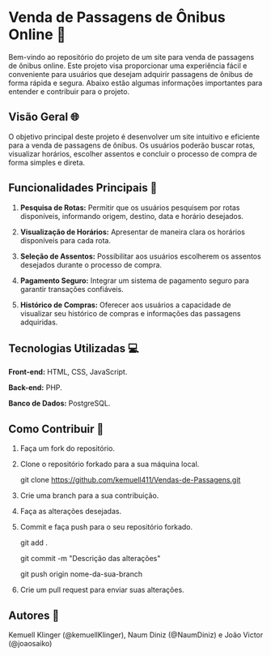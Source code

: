 # Venda de Passagens de Ônibus Online 🚌
Bem-vindo ao repositório do projeto de um site para venda de passagens de ônibus online. Este projeto visa proporcionar uma experiência fácil e conveniente para usuários que desejam adquirir passagens de ônibus de forma rápida e segura. Abaixo estão algumas informações importantes para entender e contribuir para o projeto.

## Visão Geral 🌐
O objetivo principal deste projeto é desenvolver um site intuitivo e eficiente para a venda de passagens de ônibus. Os usuários poderão buscar rotas, visualizar horários, escolher assentos e concluir o processo de compra de forma simples e direta.

## Funcionalidades Principais 🚀
1. **Pesquisa de Rotas:** Permitir que os usuários pesquisem por rotas disponíveis, informando origem, destino, data e horário desejados.

2. **Visualização de Horários:** Apresentar de maneira clara os horários disponíveis para cada rota.

3. **Seleção de Assentos:** Possibilitar aos usuários escolherem os assentos desejados durante o processo de compra.

4. **Pagamento Seguro:** Integrar um sistema de pagamento seguro para garantir transações confiáveis.

5. **Histórico de Compras:** Oferecer aos usuários a capacidade de visualizar seu histórico de compras e informações das passagens adquiridas.

## Tecnologias Utilizadas 💻
**Front-end:** HTML, CSS, JavaScript.

**Back-end:** PHP.

**Banco de Dados:** PostgreSQL.

## Como Contribuir 🤝
1. Faça um fork do repositório.

2. Clone o repositório forkado para a sua máquina local.

    git clone https://github.com/kemuell411/Vendas-de-Passagens.git

3. Crie uma branch para a sua contribuição.

4. Faça as alterações desejadas.

5. Commit e faça push para o seu repositório forkado.

   git add .

   git commit -m "Descrição das alterações"
   
   git push origin nome-da-sua-branch

7. Crie um pull request para enviar suas alterações.

## Autores 👥
Kemuell Klinger (@kemuellKlinger), Naum Diniz (@NaumDiniz) e João Victor (@joaosaiko)
